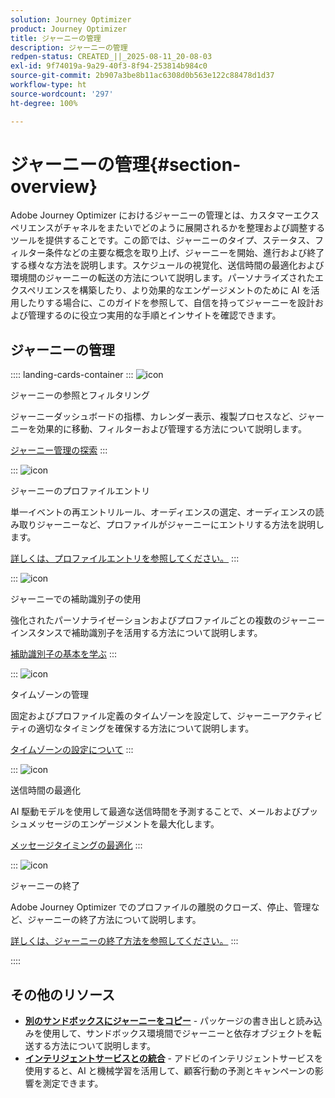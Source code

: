 ```yaml
---
solution: Journey Optimizer
product: Journey Optimizer
title: ジャーニーの管理
description: ジャーニーの管理
redpen-status: CREATED_||_2025-08-11_20-08-03
exl-id: 9f74019a-9a29-40f3-8f94-253814b984c0
source-git-commit: 2b907a3be8b11ac6308d0b563e122c88478d1d37
workflow-type: ht
source-wordcount: '297'
ht-degree: 100%

---
```


# ジャーニーの管理{#section-overview}

Adobe Journey Optimizer におけるジャーニーの管理とは、カスタマーエクスペリエンスがチャネルをまたいでどのように展開されるかを整理および調整するツールを提供することです。この節では、ジャーニーのタイプ、ステータス、フィルター条件などの主要な概念を取り上げ、ジャーニーを開始、進行および終了する様々な方法を説明します。スケジュールの視覚化、送信時間の最適化および環境間のジャーニーの転送の方法について説明します。パーソナライズされたエクスペリエンスを構築したり、より効果的なエンゲージメントのために AI を活用したりする場合に、このガイドを参照して、自信を持ってジャーニーを設計および管理するのに役立つ実用的な手順とインサイトを確認できます。

## ジャーニーの管理

:::: landing-cards-container
:::
![icon](https://cdn.experienceleague.adobe.com/icons/list-check.svg?lang=ja)

ジャーニーの参照とフィルタリング

ジャーニーダッシュボードの指標、カレンダー表示、複製プロセスなど、ジャーニーを効果的に移動、フィルターおよび管理する方法について説明します。

[ジャーニー管理の探索](../using/building-journeys/journey-ui.md)
:::

:::
![icon](https://cdn.experienceleague.adobe.com/icons/circle-play.svg?lang=ja)

ジャーニーのプロファイルエントリ

単一イベントの再エントリルール、オーディエンスの選定、オーディエンスの読み取りジャーニーなど、プロファイルがジャーニーにエントリする方法を説明します。

[詳しくは、プロファイルエントリを参照してください。](../using/building-journeys/entry-management.md)
:::

:::
![icon](https://cdn.experienceleague.adobe.com/icons/bullseye.svg?lang=ja)

ジャーニーでの補助識別子の使用

強化されたパーソナライゼーションおよびプロファイルごとの複数のジャーニーインスタンスで補助識別子を活用する方法について説明します。

[補助識別子の基本を学ぶ](../using/building-journeys/supplemental-identifier.md)
:::

:::
![icon](https://cdn.experienceleague.adobe.com/icons/gear.svg)

タイムゾーンの管理

固定およびプロファイル定義のタイムゾーンを設定して、ジャーニーアクティビティの適切なタイミングを確保する方法について説明します。

[タイムゾーンの設定について](../using/building-journeys/timezone-management.md)
:::

:::
![icon](https://cdn.experienceleague.adobe.com/icons/chart-line.svg?lang=ja)

送信時間の最適化

AI 駆動モデルを使用して最適な送信時間を予測することで、メールおよびプッシュメッセージのエンゲージメントを最大化します。

[メッセージタイミングの最適化](../using/building-journeys/send-time-optimization.md)
:::

:::
![icon](https://cdn.experienceleague.adobe.com/icons/circle-play.svg?lang=ja)

ジャーニーの終了

Adobe Journey Optimizer でのプロファイルの離脱のクローズ、停止、管理など、ジャーニーの終了方法について説明します。

[詳しくは、ジャーニーの終了方法を参照してください。](../using/building-journeys/end-journey.md)
:::

::::


## その他のリソース

- **[別のサンドボックスにジャーニーをコピー](../using/building-journeys/copy-to-sandbox.md)** - パッケージの書き出しと読み込みを使用して、サンドボックス環境間でジャーニーと依存オブジェクトを転送する方法について説明します。
- **[インテリジェントサービスとの統合](../using/building-journeys/ai-services-overview.md)** - アドビのインテリジェントサービスを使用すると、AI と機械学習を活用して、顧客行動の予測とキャンペーンの影響を測定できます。
